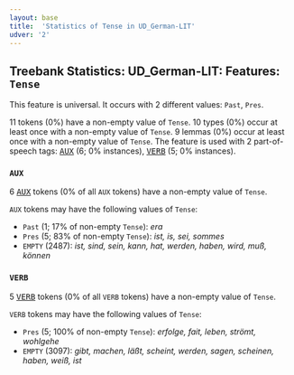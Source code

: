 ```yaml
---
layout: base
title:  'Statistics of Tense in UD_German-LIT'
udver: '2'
---
```


## Treebank Statistics: UD_German-LIT: Features: `Tense`

This feature is universal.
It occurs with 2 different values: `Past`, `Pres`.

11 tokens (0%) have a non-empty value of `Tense`.
10 types (0%) occur at least once with a non-empty value of `Tense`.
9 lemmas (0%) occur at least once with a non-empty value of `Tense`.
The feature is used with 2 part-of-speech tags: <tt><a href="de_lit-pos-AUX.html">AUX</a></tt> (6; 0% instances), <tt><a href="de_lit-pos-VERB.html">VERB</a></tt> (5; 0% instances).

### `AUX`

6 <tt><a href="de_lit-pos-AUX.html">AUX</a></tt> tokens (0% of all `AUX` tokens) have a non-empty value of `Tense`.

`AUX` tokens may have the following values of `Tense`:

* `Past` (1; 17% of non-empty `Tense`): <em>era</em>
* `Pres` (5; 83% of non-empty `Tense`): <em>ist, is, sei, sommes</em>
* `EMPTY` (2487): <em>ist, sind, sein, kann, hat, werden, haben, wird, muß, können</em>

### `VERB`

5 <tt><a href="de_lit-pos-VERB.html">VERB</a></tt> tokens (0% of all `VERB` tokens) have a non-empty value of `Tense`.

`VERB` tokens may have the following values of `Tense`:

* `Pres` (5; 100% of non-empty `Tense`): <em>erfolge, fait, leben, strömt, wohlgehe</em>
* `EMPTY` (3097): <em>gibt, machen, läßt, scheint, werden, sagen, scheinen, haben, weiß, ist</em>

